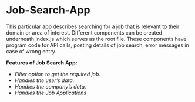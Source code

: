 # Job-Search-App

This particular app describes searching for a job that is relevant to their domain or area of interest. Different components can be created underneath index.js which serves as the root file. These components have program code for API calls, posting details of job search, error messages in case of wrong entry.

**Features of Job Search App:**

- *Filter option to get the required job.*
- *Handles the user’s data.*
- *Handles the company’s data.*
- *Handles the Job Applications*
